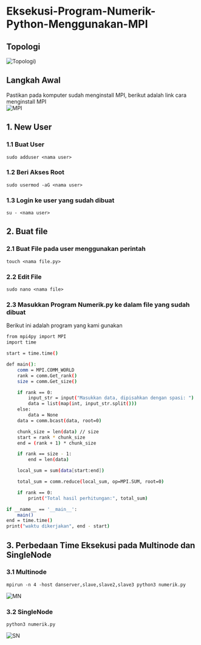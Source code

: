 # Eksekusi-Program-Numerik-Python-Menggunakan-MPI
## Topologi
![Topologi)](https://github.com/feliana444/Eksekusi-Program-Numerik-Python-Menggunakan-MPI/assets/145323449/e6393cd6-9525-452e-a15a-94c587a56c1e)

## Langkah Awal
Pastikan pada komputer sudah menginstall MPI, berikut adalah link cara menginstall MPI <br> ![MPI](https://github.com/feliana444/Eksekusi-Program-Buble-Sort-Python-Menggunakan-MPI)

## 1. New User
### 1.1 Buat User <br>
    sudo adduser <nama user>
### 1.2 Beri Akses Root
    sudo usermod -aG <nama user>
### 1.3 Login ke user yang sudah dibuat <br>
    su - <nama user>
  
## 2. Buat file
### 2.1 Buat File pada user menggunakan perintah <br> 
    touch <nama file.py>
### 2.2 Edit File <br>
    sudo nano <nama file>
### 2.3 Masukkan Program Numerik.py ke dalam file yang sudah dibuat <br>
Berikut ini adalah program yang kami gunakan
```sh
from mpi4py import MPI
import time

start = time.time()

def main():
    comm = MPI.COMM_WORLD
    rank = comm.Get_rank()
    size = comm.Get_size()

    if rank == 0:
        input_str = input("Masukkan data, dipisahkan dengan spasi: ")
        data = list(map(int, input_str.split()))
    else:
        data = None
    data = comm.bcast(data, root=0)

    chunk_size = len(data) // size
    start = rank * chunk_size
    end = (rank + 1) * chunk_size

    if rank == size - 1:
        end = len(data)

    local_sum = sum(data[start:end])

    total_sum = comm.reduce(local_sum, op=MPI.SUM, root=0)

    if rank == 0:
        print("Total hasil perhitungan:", total_sum)

if __name__ == '__main__':
    main()
end = time.time()
print("waktu dikerjakan", end - start)
```

## 3. Perbedaan Time Eksekusi pada Multinode dan SingleNode
### 3.1 Multinode
    mpirun -n 4 -host danserver,slave,slave2,slave3 python3 numerik.py 
![MN](https://github.com/feliana444/Eksekusi-Program-Numerik-Python-Menggunakan-MPI/assets/145323449/2c90cdb5-8a79-456c-8f45-ec8a8a3c979c)
### 3.2 SingleNode
    python3 numerik.py 
![SN](https://github.com/feliana444/Eksekusi-Program-Numerik-Python-Menggunakan-MPI/assets/145323449/21273505-8c79-40ad-bf94-f701ff97f117)

    
